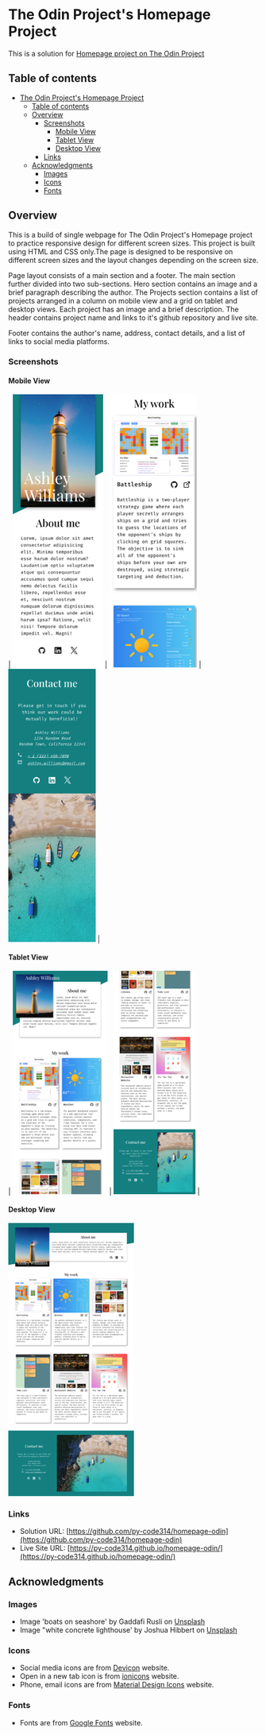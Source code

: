 # The Odin Project's Homepage Project

This is a solution for [Homepage project on The Odin Project](https://www.theodinproject.com/lessons/node-path-advanced-html-and-css-homepage)

## Table of contents

- [The Odin Project's Homepage Project](#the-odin-projects-homepage-project)
  - [Table of contents](#table-of-contents)
  - [Overview](#overview)
    - [Screenshots](#screenshots)
      - [Mobile View](#mobile-view)
      - [Tablet View](#tablet-view)
      - [Desktop View](#desktop-view)
    - [Links](#links)
  - [Acknowledgments](#acknowledgments)
    - [Images](#images)
    - [Icons](#icons)
    - [Fonts](#fonts)

## Overview

This is a build of single webpage for The Odin Project's Homepage project to practice responsive design for different screen sizes. This project is built using HTML and CSS only.The page is designed to be responsive on different screen sizes and the layout changes depending on the screen size.

Page layout consists of a main section and a footer. The main section further divided into two sub-sections. Hero section contains an image and a brief paragraph describing the author. The Projects section contains a list of projects arranged in a column on mobile view and a grid on tablet and desktop views. Each project has an image and a brief description. The header contains project name and links to it's github repository and live site.

Footer contains the author's name, address, contact details, and a list of links to social media platforms.

### Screenshots

#### Mobile View

| ![Hero section](./assets/images/screenshots/screenshot-mobile-1.png) | ![Projects section](./assets/images/screenshots/screenshot-mobile-2.png) | ![Contact section](./assets/images/screenshots/screenshot-mobile-3.png) |

#### Tablet View

| ![Top half of the page](./assets/images/screenshots/screenshot-tablet-1.png) | ![Bottom half of the page](./assets/images/screenshots/screenshot-tablet-2.png) |

#### Desktop View

![Homepage](./assets/images/screenshots/screenshot-desktop-1.png)

### Links

- Solution URL: [https://github.com/py-code314/homepage-odin](https://github.com/py-code314/homepage-odin)
- Live Site URL: [https://py-code314.github.io/homepage-odin/](https://py-code314.github.io/homepage-odin/)

## Acknowledgments

### Images

- Image 'boats on seashore' by Gaddafi Rusli on [Unsplash](https://unsplash.com/photos/aerial-view-photography-of-boats-on-seashore-2ueUnL4CkV8)
- Image "white concrete lighthouse' by Joshua Hibbert on [Unsplash](https://unsplash.com/photos/white-concrete-lighthouse-Pn6iimgM-wo)

### Icons

- Social media icons are from [Devicon](https://devicon.dev/) website.
- Open in a new tab icon is from [ionicons](https://ionic.io/ionicons) website.
- Phone, email icons are from [Material Design Icons](https://pictogrammers.com/library/mdi/) website.

### Fonts

- Fonts are from [Google Fonts](https://fonts.google.com/) website.